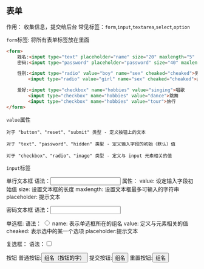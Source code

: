 ## 表单

作用：
收集信息，提交给后台
常见标签：`form`,`input`,`textarea`,`select`,`option`

`form`标签:
将所有表单标签放在里面
```html
<form>
    姓名:<input type="text" placeholder="name" size="20" maxlength="5" value="">  <input type="submit" value="提交"> <br>
    密码:<input type="password" placeholder="password" size="40" maxlength="20" > <input type="submit" value="提交"><br>

    性别:<input type="radio" value="boy" name="sex" cheaked="cheaked">男孩
        <input type="radio" value="girl" name="sex" cheaked="cheaked">女孩<br>

    爱好:<input type="checkbox" name="hobbies" value="singing">唱歌
        <input type="checkbox" name="hobbies" value="dance">跳舞
        <input type="checkbox" name="hobbies" value="tour">旅行
</form>
```
`value`属性

    对于 "button"、"reset"、"submit" 类型 - 定义按钮上的文本

    对于 "text"、"password"、"hidden" 类型 - 定义输入字段的初始（默认）值
    
    对于 "checkbox"、"radio"、"image" 类型 - 定义与 input 元素相关的值
`input`标签

单行文本框
语法：<input type="text">
属性：
value: 设定输入字段初始值
size: 设置文本框的长度
maxlength: 设置文本框最多可输入的字符串
placeholder: 提示文本

密码文本框
语法：<input type="password">

单选框:
语法： <input type="radio" name="组名" value="取值" cheaked="选项">
name: 表示单选框所在的组名
value: 定义与元素相关的值
cheaked: 表示选中的某一个选项
placeholder:提示文本

复选框：
语法：<input type="checkbox" name="组名" value="取值">

按钮
普通按钮:<input type="button" value="组名（按钮的字）">
提交按钮:<input type="submit" value="组名">
重置按钮:<input type="reset" value="组名">
